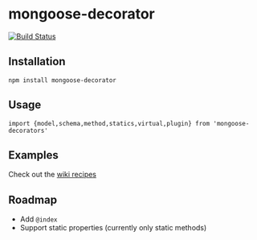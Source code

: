 # mongoose-decorator
[![Build Status](https://travis-ci.org/fwertz/mongoose-decorator.svg?branch=master)](https://travis-ci.org/fwertz/mongoose-decorator)

## Installation
`npm install mongoose-decorator`

## Usage
`import {model,schema,method,statics,virtual,plugin} from 'mongoose-decorators'`

## Examples
Check out the [wiki recipes](https://github.com/fwertz/mongoose-decorator/wiki/Recipes)

## Roadmap
+ Add `@index`
+ Support static properties (currently only static methods)